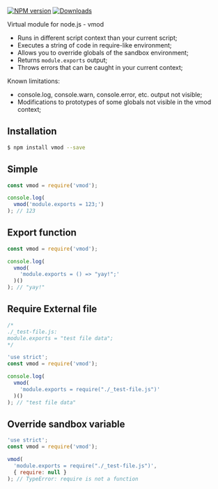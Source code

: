 [![NPM version](https://img.shields.io/npm/v/vmod.svg?style=flat-square)](https://www.npmjs.com/package/vmod)
[![Downloads](https://img.shields.io/npm/dm/vmod.svg?style=flat-square)](https://www.npmjs.com/package/vmod)

Virtual module for node.js - vmod

- Runs in different script context than your current script;
- Executes a string of code in require-like environment;
- Allows you to override globals of the sandbox environment;
- Returns `module.exports` output;
- Throws errors that can be caught in your current context;

Known limitations:
- console.log, console.warn, console.error, etc. output not visible;
- Modifications to prototypes of some globals not visible in the vmod context;

Installation
------------
```bash
$ npm install vmod --save
```

Simple
------
```js
const vmod = require('vmod');

console.log(
  vmod('module.exports = 123;')
); // 123
```

Export function
---------------
```js
const vmod = require('vmod');

console.log(
  vmod(
    'module.exports = () => "yay!";'
  )()
); // "yay!"
```

Require External file
---------------------
```js
/*
./_test-file.js:
module.exports = "test file data";
*/

'use strict';
const vmod = require('vmod');

console.log(
  vmod(
    'module.exports = require("./_test-file.js")'
  )()
); // "test file data"
```

Override sandbox variable
-------------------------
```js
'use strict';
const vmod = require('vmod');

vmod(
  'module.exports = require("./_test-file.js")',
  { require: null }
); // TypeError: require is not a function
```
